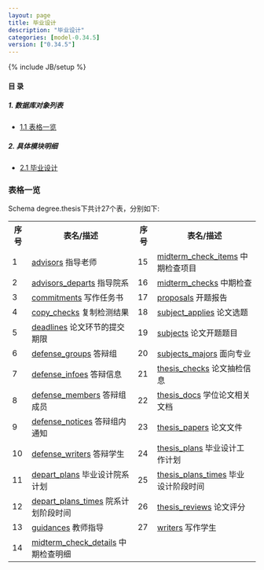 ```yaml
---
layout: page
title: 毕业设计 
description: "毕业设计"
categories: [model-0.34.5]
version: ["0.34.5"]
---
```

{% include JB/setup %}

#### 目 录

##### 1. 数据库对象列表
  * [1.1 表格一览](index.html#表格一览)

##### 2. 具体模块明细
* [2.1 毕业设计](/model/degree/thesis/misc.html)

### 表格一览
Schema degree.thesis下共计27个表，分别如下:

<table class="table table-bordered table-striped table-condensed">
  <tr>
    <th class="info_header text-center">序号</th>
    <th class="info_header">表名/描述</th>
    <th class="info_header text-center">序号</th>
    <th class="info_header">表名/描述</th>
  </tr>
  <tr>
    <td>1</td>
    <td><a href="/model/degree/thesis/misc.html#表格-advisors-指导老师">advisors</a> 指导老师</td>
    <td>15</td>
    <td><a href="/model/degree/thesis/misc.html#表格-midterm_check_items-中期检查项目">midterm_check_items</a> 中期检查项目</td>
  </tr>
  <tr>
    <td>2</td>
    <td><a href="/model/degree/thesis/misc.html#表格-advisors_departs-指导院系">advisors_departs</a> 指导院系</td>
    <td>16</td>
    <td><a href="/model/degree/thesis/misc.html#表格-midterm_checks-中期检查">midterm_checks</a> 中期检查</td>
  </tr>
  <tr>
    <td>3</td>
    <td><a href="/model/degree/thesis/misc.html#表格-commitments-写作任务书">commitments</a> 写作任务书</td>
    <td>17</td>
    <td><a href="/model/degree/thesis/misc.html#表格-proposals-开题报告">proposals</a> 开题报告</td>
  </tr>
  <tr>
    <td>4</td>
    <td><a href="/model/degree/thesis/misc.html#表格-copy_checks-复制检测结果">copy_checks</a> 复制检测结果</td>
    <td>18</td>
    <td><a href="/model/degree/thesis/misc.html#表格-subject_applies-论文选题">subject_applies</a> 论文选题</td>
  </tr>
  <tr>
    <td>5</td>
    <td><a href="/model/degree/thesis/misc.html#表格-deadlines-论文环节的提交期限">deadlines</a> 论文环节的提交期限</td>
    <td>19</td>
    <td><a href="/model/degree/thesis/misc.html#表格-subjects-论文开题题目">subjects</a> 论文开题题目</td>
  </tr>
  <tr>
    <td>6</td>
    <td><a href="/model/degree/thesis/misc.html#表格-defense_groups-答辩组">defense_groups</a> 答辩组</td>
    <td>20</td>
    <td><a href="/model/degree/thesis/misc.html#表格-subjects_majors-面向专业">subjects_majors</a> 面向专业</td>
  </tr>
  <tr>
    <td>7</td>
    <td><a href="/model/degree/thesis/misc.html#表格-defense_infoes-答辩信息">defense_infoes</a> 答辩信息</td>
    <td>21</td>
    <td><a href="/model/degree/thesis/misc.html#表格-thesis_checks-论文抽检信息">thesis_checks</a> 论文抽检信息</td>
  </tr>
  <tr>
    <td>8</td>
    <td><a href="/model/degree/thesis/misc.html#表格-defense_members-答辩组成员">defense_members</a> 答辩组成员</td>
    <td>22</td>
    <td><a href="/model/degree/thesis/misc.html#表格-thesis_docs-学位论文相关文档">thesis_docs</a> 学位论文相关文档</td>
  </tr>
  <tr>
    <td>9</td>
    <td><a href="/model/degree/thesis/misc.html#表格-defense_notices-答辩组内通知">defense_notices</a> 答辩组内通知</td>
    <td>23</td>
    <td><a href="/model/degree/thesis/misc.html#表格-thesis_papers-论文文件">thesis_papers</a> 论文文件</td>
  </tr>
  <tr>
    <td>10</td>
    <td><a href="/model/degree/thesis/misc.html#表格-defense_writers-答辩学生">defense_writers</a> 答辩学生</td>
    <td>24</td>
    <td><a href="/model/degree/thesis/misc.html#表格-thesis_plans-毕业设计工作计划">thesis_plans</a> 毕业设计工作计划</td>
  </tr>
  <tr>
    <td>11</td>
    <td><a href="/model/degree/thesis/misc.html#表格-depart_plans-毕业设计院系计划">depart_plans</a> 毕业设计院系计划</td>
    <td>25</td>
    <td><a href="/model/degree/thesis/misc.html#表格-thesis_plans_times-毕业设计阶段时间">thesis_plans_times</a> 毕业设计阶段时间</td>
  </tr>
  <tr>
    <td>12</td>
    <td><a href="/model/degree/thesis/misc.html#表格-depart_plans_times-院系计划阶段时间">depart_plans_times</a> 院系计划阶段时间</td>
    <td>26</td>
    <td><a href="/model/degree/thesis/misc.html#表格-thesis_reviews-论文评分">thesis_reviews</a> 论文评分</td>
  </tr>
  <tr>
    <td>13</td>
    <td><a href="/model/degree/thesis/misc.html#表格-guidances-教师指导">guidances</a> 教师指导</td>
    <td>27</td>
    <td><a href="/model/degree/thesis/misc.html#表格-writers-写作学生">writers</a> 写作学生</td>
  </tr>
  <tr>
    <td>14</td>
    <td><a href="/model/degree/thesis/misc.html#表格-midterm_check_details-中期检查明细">midterm_check_details</a> 中期检查明细</td>
    <td></td>
    <td></td>
  </tr>
</table>

